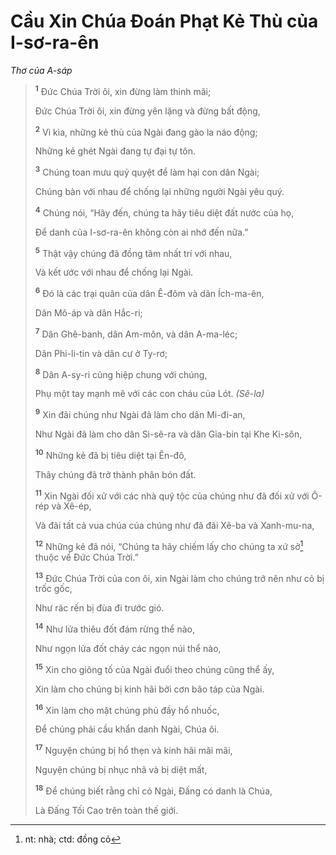 # Cầu Xin Chúa Ðoán Phạt Kẻ Thù của I-sơ-ra-ên

_Thơ của A-sáp_

> <sup><b>1</b></sup> Ðức Chúa Trời ôi, xin đừng làm thinh mãi;
>
> Ðức Chúa Trời ôi, xin đừng yên lặng và đừng bất động,
>
> <sup><b>2</b></sup> Vì kìa, những kẻ thù của Ngài đang gào la náo động;
>
> Những kẻ ghét Ngài đang tự đại tự tôn.
>
> <sup><b>3</b></sup> Chúng toan mưu quỷ quyệt để làm hại con dân Ngài;
>
> Chúng bàn với nhau để chống lại những người Ngài yêu quý.
>
> <sup><b>4</b></sup> Chúng nói, “Hãy đến, chúng ta hãy tiêu diệt đất nước của họ,
>
> Ðể danh của I-sơ-ra-ên không còn ai nhớ đến nữa.”
>
> <sup><b>5</b></sup> Thật vậy chúng đã đồng tâm nhất trí với nhau,
>
> Và kết ước với nhau để chống lại Ngài.
>
> <sup><b>6</b></sup> Ðó là các trại quân của dân Ê-đôm và dân Ích-ma-ên,
>
> Dân Mô-áp và dân Hắc-ri;
>
> <sup><b>7</b></sup> Dân Ghê-banh, dân Am-môn, và dân A-ma-léc;
>
> Dân Phi-li-tin và dân cư ở Ty-rơ;
>
> <sup><b>8</b></sup> Dân A-sy-ri cũng hiệp chung với chúng,
>
> Phụ một tay mạnh mẽ với các con cháu của Lót. _(Sê-la)_
>
> <sup><b>9</b></sup> Xin đãi chúng như Ngài đã làm cho dân Mi-đi-an,
>
> Như Ngài đã làm cho dân Si-sê-ra và dân Gia-bin tại Khe Ki-sôn,
>
> <sup><b>10</b></sup> Những kẻ đã bị tiêu diệt tại Ên-đô,
>
> Thây chúng đã trở thành phân bón đất.
>
> <sup><b>11</b></sup> Xin Ngài đối xử với các nhà quý tộc của chúng như đã đối xử với Ô-rép và Xê-ép,
>
> Và đãi tất cả vua chúa của chúng như đã đãi Xê-ba và Xanh-mu-na,
>
> <sup><b>12</b></sup> Những kẻ đã nói, “Chúng ta hãy chiếm lấy cho chúng ta xứ sở[^1-b25402fa-bc03-4975-937a-861ec9f62e87] thuộc về Ðức Chúa Trời.”
>
> <sup><b>13</b></sup> Ðức Chúa Trời của con ôi, xin Ngài làm cho chúng trở nên như cỏ bị trốc gốc,
>
> Như rác rến bị đùa đi trước gió.
>
> <sup><b>14</b></sup> Như lửa thiêu đốt đám rừng thể nào,
>
> Như ngọn lửa đốt cháy các ngọn núi thể nào,
>
> <sup><b>15</b></sup> Xin cho giông tố của Ngài đuổi theo chúng cũng thể ấy,
>
> Xin làm cho chúng bị kinh hãi bởi cơn bão táp của Ngài.
>
> <sup><b>16</b></sup> Xin làm cho mặt chúng phủ đầy hổ nhuốc,
>
> Ðể chúng phải cầu khẩn danh Ngài, Chúa ôi.
>
> <sup><b>17</b></sup> Nguyện chúng bị hổ thẹn và kinh hãi mãi mãi,
>
> Nguyện chúng bị nhục nhã và bị diệt mất,
>
> <sup><b>18</b></sup> Ðể chúng biết rằng chỉ có Ngài, Ðấng có danh là Chúa,
>
> Là Ðấng Tối Cao trên toàn thế giới.

[^1-b25402fa-bc03-4975-937a-861ec9f62e87]: nt: nhà; ctd: đồng cỏ
